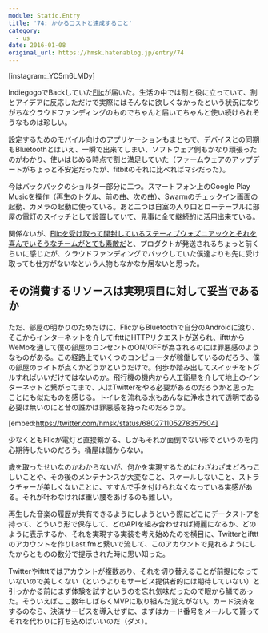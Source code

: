 ```yaml
---
module: Static.Entry
title: '74: かかるコストと達成すること'
category:
  - us
date: 2016-01-08
original_url: https://hmsk.hatenablog.jp/entry/74
---
```


[instagram:\_YC5m6LMDy]

IndiegogoでBackしていた[Flic](https://flic.io/)が届いた。生活の中では割と役に立っていて、割とアイデアに反応しただけで実際にはそんなに欲しくなかったという状況になりがちなクラウドファンディングのものでちゃんと届いてちゃんと使い続けられそうなものは珍しい。

設定するためのモバイル向けのアプリケーションもまともで、デバイスとの同期もBluetoothとはいえ、一瞬で出来てしまい、ソフトウェア側もかなり頑張ったのがわかり、使いはじめる時点で割と満足していた（ファームウェアのアップデートがちょっと不安定だったが、fitbitのそれに比べればマシだった）。

今はバックパックのショルダー部分に二つ。スマートフォン上のGoogle Play Musicを操作（再生のトグル、前の曲、次の曲）、Swarmのチェックイン画面の起動、カメラの起動に使っている。あと二つは自室の入り口とローテーブルに部屋の電灯のスイッチとして設置していて、見事に全て継続的に活用出来ている。

関係ないが、[Flicを受け取って開封しているステーィブウォズニアックとそれを喜んでいそうなチームがとても素敵だ](https://www.instagram.com/p/8nyFuPDOyK/?taken-by=flic.io)と、プロダクトが発送されるちょっと前くらいに感じたが、クラウドファンディングでバックしていた僕達よりも先に受け取っても仕方がないなという人物もなかなか居ないと思った。

## その消費するリソースは実現項目に対して妥当であるか

ただ、部屋の明かりのためだけに、FlicからBluetoothで自分のAndroidに渡り、そこからインターネットを介してiftttにHTTPリクエストが送られ、iftttからWeMoを通して僕の部屋のコンセントのON/OFFが為されるのには罪悪感のようなものがある。この経路上でいくつのコンピュータが稼働しているのだろう、僕の部屋のライトが点くかどうかというだけで。何歩か踏み出してスイッチをトグルすればいいだけではないのか。飛行機の機内から人工衛星を介して地上のインターネットと繋がってまで、人はTwitterをやる必要があるのだろうかと思ったことにも似たものを感じる。トイレを流れる水もあんなに浄水されて透明である必要は無いのにと昔の誰かは罪悪感を持ったのだろうか。


[embed:https://twitter.com/hmsk/status/680271105278357504]

少なくともFlicが電灯と直接繋がる、しかもそれが面倒でない形でというのを内心期待したいのだろう。桶屋は儲からない。

歳を取ったせいなのかわからないが、何かを実現するためにわざわざまどろっこしいことや、その後のメンテナンスが大変なこと、スケールしないこと、ストラクチャーが美しくないことに、すすんで手を付けられなくなっている実感がある。それが叶わなければ重い腰をあげるのも難しい。

再生した音楽の履歴が共有できるようにしようという際にどこにデータストアを持って、どういう形で保存して、どのAPIを組み合わせれば綺麗になるか、どのように表示するか、それを実現する実装を考え始めたのを横目に、Twitterとiftttのアカウントを作りLast.fmと繋いで流して、このアカウントで見れるようにしたからとものの数分で提示された時に思い知った。

Twitterやiftttではアカウントが複数あり、それを切り替えることが前提になっていないので美しくない（というよりもサービス提供者的には期待していない）と引っかかる前にまず体験を試すというのを忘れ気味だったので眼から鱗であった。そういえばここ数年しばらくMVPに取り組んだ覚えがない。カード決済をするのなら、決済サービスを導入せずに、まずはカード番号をメールして貰ってそれを代わりに打ち込めばいいのだ（ダメ）。
